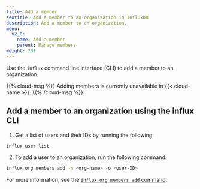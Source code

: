 ```yaml
---
title: Add a member
seotitle: Add a member to an organization in InfluxDB
description: Add a member to an organization.
menu:
  v2_0:
    name: Add a member
    parent: Manage members
weight: 201
---
```


Use the `influx` command line interface (CLI) to add a member to an organization.

{{% cloud-msg %}}
Adding members is currently unavailable in {{< cloud-name >}}.
{{% /cloud-msg %}}

<!-- ## Add a member to an organization in the InfluxDB UI

1. Click the **Settings** tab in the navigation bar.

    {{< nav-icon "settings" >}}

2. Click on the name of an organization, then select the **Members** tab.

_Complete content coming soon_ -->

## Add a member to an organization using the influx CLI

1. Get a list of users and their IDs by running the following:

```sh
influx user list
```

2. To add a user to an organization, run the following command:

```sh
influx org members add -n <org-name> -o <user-ID>
```

For more information, see the [`influx org members add` command](/v2.0/reference/cli/influx/org/members/add).
